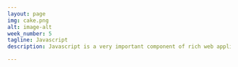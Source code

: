 ```yaml
---
layout: page
img: cake.png
alt: image-alt
week_number: 5
tagline: Javascript
description: Javascript is a very important component of rich web applications. Learn how to leverage its power to create amazing user experience for your users!

---
```

